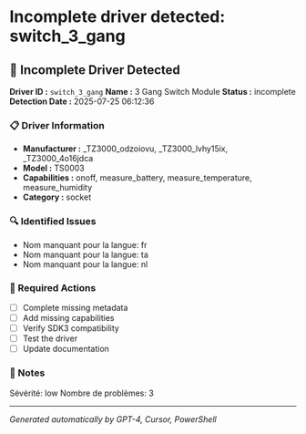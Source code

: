 # Incomplete driver detected: switch_3_gang

## 🚨 Incomplete Driver Detected

**Driver ID :** `switch_3_gang`
**Name :** 3 Gang Switch Module
**Status :** incomplete
**Detection Date :** 2025-07-25 06:12:36

### 📋 Driver Information
- **Manufacturer :** _TZ3000_odzoiovu, _TZ3000_lvhy15ix, _TZ3000_4o16jdca
- **Model :** TS0003
- **Capabilities :** onoff, measure_battery, measure_temperature, measure_humidity
- **Category :** socket

### 🔍 Identified Issues
- Nom manquant pour la langue: fr
- Nom manquant pour la langue: ta
- Nom manquant pour la langue: nl

### 🎯 Required Actions
- [ ] Complete missing metadata
- [ ] Add missing capabilities
- [ ] Verify SDK3 compatibility
- [ ] Test the driver
- [ ] Update documentation

### 📝 Notes
Sévérité: low
Nombre de problèmes: 3

---
*Generated automatically by GPT-4, Cursor, PowerShell*

